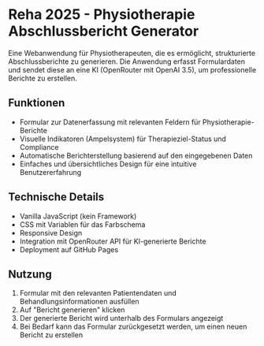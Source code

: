 # Reha 2025 - Physiotherapie Abschlussbericht Generator

Eine Webanwendung für Physiotherapeuten, die es ermöglicht, strukturierte Abschlussberichte zu generieren. Die Anwendung erfasst Formulardaten und sendet diese an eine KI (OpenRouter mit OpenAI 3.5), um professionelle Berichte zu erstellen.

## Funktionen

- Formular zur Datenerfassung mit relevanten Feldern für Physiotherapie-Berichte
- Visuelle Indikatoren (Ampelsystem) für Therapieziel-Status und Compliance
- Automatische Berichterstellung basierend auf den eingegebenen Daten
- Einfaches und übersichtliches Design für eine intuitive Benutzererfahrung

## Technische Details

- Vanilla JavaScript (kein Framework)
- CSS mit Variablen für das Farbschema
- Responsive Design
- Integration mit OpenRouter API für KI-generierte Berichte
- Deployment auf GitHub Pages

## Nutzung

1. Formular mit den relevanten Patientendaten und Behandlungsinformationen ausfüllen
2. Auf "Bericht generieren" klicken
3. Der generierte Bericht wird unterhalb des Formulars angezeigt
4. Bei Bedarf kann das Formular zurückgesetzt werden, um einen neuen Bericht zu erstellen
